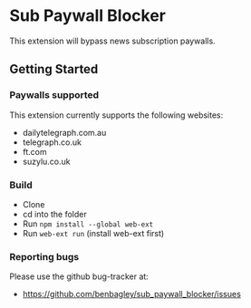 # Sub Paywall Blocker

This extension will bypass news subscription paywalls.

## Getting Started

### Paywalls supported

This extension currently supports the following websites:

- dailytelegraph.com.au
- telegraph.co.uk
- ft.com
- suzylu.co.uk

### Build

- Clone
- cd into the folder
- Run `npm install --global web-ext`
- Run `web-ext run` (install web-ext first)

### Reporting bugs

Please use the github bug-tracker at:

- https://github.com/benbagley/sub_paywall_blocker/issues
